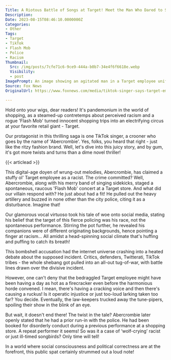 ```yaml
---
Title: A Riotous Battle of Songs at Target! Meet the Man Who Dared to Silence the Singers!
Description: 
Date: 2023-08-15T08:46:10.0000000Z
Categories:
- Other
Tags:
- Target
- TikTok
- Flash Mob
- Police
- Racism
Thumbnail:
  Src: /img/posts/7cfe71c6-9ce9-444a-b0b7-34e4f6f6618e.webp
  Visibility:
  - post
ImagePrompt: An image showing an agitated man in a Target employee uniform, calling the police, amidst a group of individuals looking like they are partway into a musical performance. The mood evokes a potent mix of tension, surprise, and theatricality.
Source: Fox News
OriginalUrl: https://www.foxnews.com/media/tiktok-singer-says-target-employee-racist-calling-police-music-flash-mob

---
```

Hold onto your wigs, dear readers! It's pandemonium in the world of shopping, as a steamed-up contretemps about perceived racism and a rogue 'Flash Mob' turned innocent shopping trips into an electrifying circus at your favorite retail giant - Target. 

Our protagonist in this thrilling saga is one TikTok singer, a crooner who goes by the name of 'Abercrombie'. Yes, folks, you heard that right - just like the ritzy fashion brand. Well, let's dive into this juicy story, and by gum, it's got more twists and turns than a dime novel thriller! 

{{< articlead >}}

This digital-age doyen of wrung-out melodies, Abercrombie, has claimed a stuffy ol' Target employee as a racist. The crime committed? Well, Abercrombie, along with his merry band of singing sidekicks, staged a spontaneous, raucous 'Flash Mob' concert at a Target store. And what did our villain respond with? He just about had a fit! He pulled out the heavy artillery and buzzed in none other than the city police, citing it as a disturbance. Imagine that! 

Our glamorous vocal virtuoso took his tale of woe onto social media, stating his belief that the target of this fierce policing was his race, not the spontaneous performance. Stirring the pot further, he revealed his companions were of different originating backgrounds, hence pointing a finger at racism… All amidst a head-spinning social climate that's huffing and puffing to catch its breath! 

This bombshell accusation had the internet universe crashing into a heated debate about the supposed incident. Critics, defenders, Twitterati, TikTok tribes - the whole shebang got pulled into an all-out tug-of-war, with battle lines drawn over the divisive incident. 

However, one can't deny that the bedraggled Target employee might have been having a day as hot as a firecracker even before the harmonious horde convened. I mean, there's having a cracking voice and then there's causing a ruckus! Is it operatic injustice or just too-loud larking taken too far? You decide. Eventually, the law-keepers trucked away the tune-pipers, spoiling their show in the blink of an eye. 

But wait, it doesn't end there! The twist in the tale? Abercrombie later openly stated that he had a prior run-in with the police. He had been booked for disorderly conduct during a previous performance at a shopping store. A repeat performer it seems! So was it a case of ‘wolf-crying’ racist or just ill-timed songbirds? Only time will tell! 

In a world where social consciousness and political correctness are at the forefront, this public spat certainly strummed out a loud note!